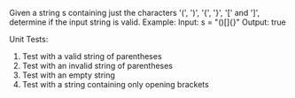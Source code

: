 Given a string s containing just the characters '(', ')', '{', '}', '[' and ']', determine if the input string is valid.
Example:
Input: s = "()[]{}"
Output: true

Unit Tests:

1. Test with a valid string of parentheses
2. Test with an invalid string of parentheses
3. Test with an empty string
4. Test with a string containing only opening brackets
